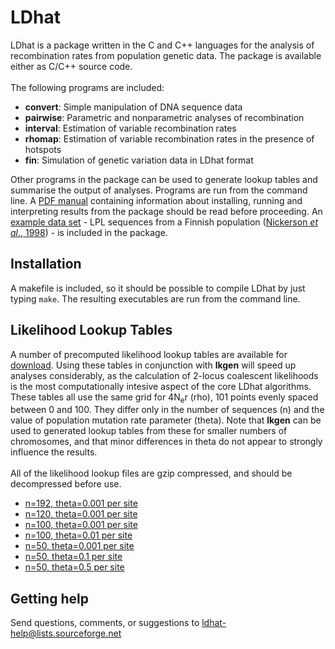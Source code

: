 # LDhat
LDhat is a package written in the C and C++ languages for the analysis of recombination rates from population genetic data. 
The package is available either as C/C++ source code. <br><br>
The following programs are included:

- <b>convert</b>: Simple manipulation of DNA sequence data
- <b>pairwise</b>: Parametric and nonparametric analyses of recombination
- <b>interval</b>: Estimation of variable recombination rates
- <b>rhomap</b>: Estimation of variable recombination rates in the presence of hotspots
- <b>fin</b>: Simulation of genetic variation data in LDhat format

Other programs in the package can be used to generate lookup tables and summarise the output of analyses. 
Programs are run from the command line. 
A [PDF manual](manual.pdf) containing information about installing, running and interpreting results from the package should be read before proceeding. 
An [example data set](Example) - LPL sequences from a Finnish population ([Nickerson <i>et al</i>., 1998](http://www.ncbi.nlm.nih.gov/pubmed/9662394)) - is included in the package.

Installation
------------

A makefile is included, so it should be possible to compile LDhat by just typing `make`. The resulting executables are run from the command line.

Likelihood Lookup Tables
------------------------

A number of precomputed likelihood lookup tables are available for [download](lk_files). 
Using these tables in conjunction with <b>lkgen</b> will speed up analyses considerably, as the calculation of 2-locus coalescent likelihoods is the most computationally intesive aspect of the core LDhat algorithms. 
These tables all use the same grid for 4N<sub>e</sub>r (rho), 101 points evenly spaced between 0 and 100. 
They differ only in the number of sequences (n) and the value of population mutation rate parameter (theta). 
Note that <b>lkgen</b> can be used to generated lookup tables from these for smaller numbers of chromosomes, and that minor differences in theta do not appear to strongly influence the results. 
<br><br>
All of the likelihood lookup files are gzip compressed, and should be decompressed before use.
<br>
- [n=192, theta=0.001 per site](lk_files/lk_n192_t0.001.gz)
- [n=120, theta=0.001 per site](lk_files/lk_n120_t0.001.gz)
- [n=100, theta=0.001 per site](lk_files/lk_n100_t0.001.gz)
- [n=100, theta=0.01 per site](lk_files/lk_n100_t0.01.gz)
- [n=50, theta=0.001 per site](lk_files/lk_n50_t0.001.gz)
- [n=50, theta=0.1 per site](lk_files/lk_n50_t0.1.gz)
- [n=50, theta=0.5 per site](lk_files/lk_n50_t0.5.gz)

Getting help
------------

Send questions, comments, or suggestions to ldhat-help@lists.sourceforge.net


